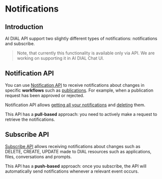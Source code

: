 # Notifications

## Introduction

AI DIAL API support two slightly different types of notifications: notifications and subscribe.

> Note, that currently this functionality is available only via API. We are working on supporting it in AI DIAL Chat UI.

## Notification API

You can use [Notification API](https://epam-rail.com/dial_api#tag/Notifications/paths/~1v1~1ops~1notification~1list/post) to receive notifications about changes in specific **workflows** such as [publications](enable-publications). For example, when a publication request has been approved or rejected. 

Notification API allows [getting all your notifications](https://epam-rail.com/dial_api#tag/Notifications/paths/~1v1~1ops~1notification~1list/post) and [deleting](https://epam-rail.com/dial_api#tag/Notifications/paths/~1v1~1ops~1notification~1delete/post) them.

This API has a **pull-based** approach: you need to actively make a request to retrieve the notifications.

## Subscribe API

[Subscribe API](https://epam-rail.com/dial_api#tag/Notifications/paths/~1v1~1ops~1resource~1subscribe/post) allows receiving notifications about changes such as DELETE, CREATE, UPDATE made to DIAL resources such as applications, files, conversations and prompts.

This API has a **push-based** approach: once you subscribe, the API will automatically send notifications whenever a relevant event occurs.